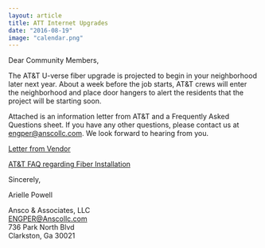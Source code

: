 ```yaml
---
layout: article
title: ATT Internet Upgrades
date: "2016-08-19"
image: "calendar.png"
---
```


Dear Community Members,
 
The AT&T U-verse fiber upgrade is projected to begin in your neighborhood later next year. About a week before the job 
starts, AT&T crews will enter the neighborhood and place door hangers to alert the residents that the project will be 
starting soon.
 
Attached is an information letter from AT&T and a Frequently Asked Questions sheet.  If you have any other questions, 
please contact us at [engper@anscollc.com](mailto:engper@anscollc.com). We look forward to hearing from you.
<!--more-->

[Letter from Vendor](/files/ATT_Fiber_Notice.docx)

[AT&T FAQ regarding Fiber Installation](/files/ATT_Fiber_FAQ.docx)
 
Sincerely,
 
 
Arielle Powell

Ansco & Associates, LLC<br />
ENGPER@Anscollc.com<br />
736 Park North Blvd<br />
Clarkston, Ga 30021<br />